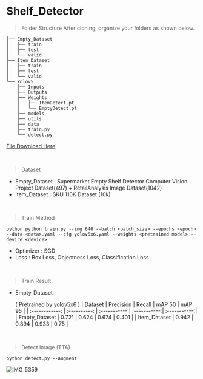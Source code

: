 # Shelf_Detector
> Folder Structure
After cloning, organize your folders as shown below. 

    ├── Empty_Dataset
    │   ├── train
    │   ├── test
    │   └── valid
    ├── Item_Dataset
    │   ├── train
    │   ├── test
    │   └── valid
    └── Yolov5
        ├── Inputs
        ├── Outputs
        ├── Weights
        │   ├── ItemDetect.pt
        │   └── EmptyDetect.pt
        ├── models
        ├── utils
        ├── data
        ├── train.py
        └── detect.py



[ File Download Here ](https://drive.google.com/drive/folders/1J3qiaXRBaDmvXN9wDjf3LoHP9t09bMfL?usp=sharing, "Dataset and pt File")

<br/>

> Dataset
- Empty_Dataset : Supermarket Empty Shelf Detector Computer Vision Project Dataset(497) + RetailAnalysis Image Dataset(1042)
- Item_Dataset : SKU 110K Dataset (10k)

<br/>

> Train Method

    python python train.py --img 640 --batch <batch_size> --epochs <epoch> --data <data>.yaml --cfg yolov5x6.yaml --weights <pretrained model> --device <device>
    
- Optimizer : SGD
- Loss : Box Loss, Objectness Loss, Classification Loss

<br/>

> Train Result
- Empty_Dataset

    ( Pretrained by yolov5x6 )
    | Dataset        | Precision    | Recall       | mAP 50       | mAP 95       |
    | :------------: | :----------: | :-----------:| :-----------:| :-----------:|
    |  Empty_Dataset | 0.721        | 0.624        | 0.674        | 0.401        |
    |  Item_Dataset  | 0.942        | 0.894        | 0.933        | 0.75         |

<br/>

> Detect Image (TTA)

    python detect.py --augment


![IMG_5359](https://github.com/jiminc77/Shelf_Detector/assets/91927189/f5e0a5ff-8e93-4607-aefe-b379cd833ab7)



